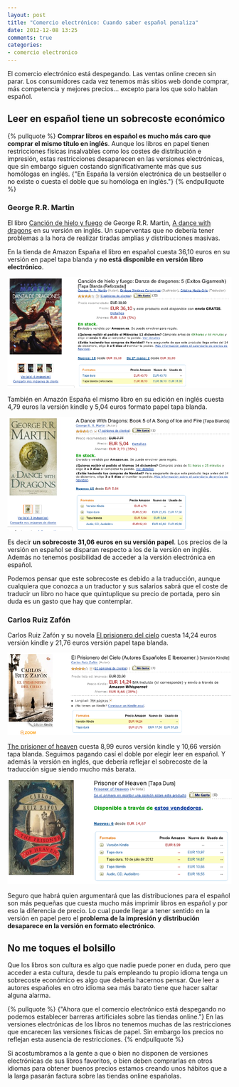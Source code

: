 ```yaml
---
layout: post
title: "Comercio electrónico: Cuando saber español penaliza"
date: 2012-12-08 13:25
comments: true
categories:
- comercio electronico
---
```


El comercio electrónico está despegando.  Las ventas online crecen sin parar.  Los consumidores cada vez tenemos más sitios web donde comprar, más competencia y mejores precios... excepto para los que solo hablan español.

<!--more-->

## Leer en español tiene un sobrecoste económico

{% pullquote %}
**Comprar libros en español es mucho más caro que comprar el mismo título en inglés**.  Aunque los libros en papel tienen restricciones físicas insalvables como los costes de distribución e impresión, estas restricciones desaparecen en las versiones electrónicas, que sin embargo siguen costando significativamente más que sus homólogas en inglés. {"En España la versión electrónica de un bestseller o no existe o cuesta el doble que su homóloga en inglés."}
{% endpullquote %}

### George R.R. Martin

El libro [Canción de hielo y fuego](http://www.amazon.es/Canci%C3%B3n-hielo-fuego-dragones-Gigamesh/dp/8496208958) de George R.R. Martin,  [A dance with dragons](http://www.amazon.es/Dance-Dragons-Book-Song-Fire/dp/0006486118/) en su versión en inglés.  Un superventas que no debería tener problemas a la hora de realizar tiradas amplias y distribuciones masivas.

En la tienda de Amazon España el libro en español cuesta 36,10 euros en su versión en papel tapa blanda y **no está disponible en versión libro electrónico**.

![Canción de hielo y fuego](/images/2012/12/adwd_spanish.png)

También en Amazón España el mismo libro en su edición en inglés cuesta 4,79 euros la versión kindle y 5,04 euros formato papel tapa blanda.

![A dance with dragons](/images/2012/12/adwd_english.png)

Es decir **un sobrecoste  31,06 euros en su versión papel**.  Los precios de la versión en español se disparan respecto a los de la versión en inglés.  Además no tenemos posibilidad de acceder a la versión electrónica en español.

Podemos pensar que este sobrecoste es debido a la traducción, aunque cualquiera que conozca a un traductor y sus salarios sabrá que el coste de traducir un libro no hace que quintuplique su precio de portada, pero sin duda es un gasto que hay que contemplar.

### Carlos Ruiz Zafón

Carlos Ruiz Zafón y su novela [El prisionero del cielo](http://www.amazon.es/Prisionero-Autores-Espa%C3%B1oles-Iberoamer-ebook/dp/B00885UIF6/) cuesta 14,24 euros versión kindle y 21,76 euros versión papel tapa blanda.  

![El prisionero del cielo](/images/2012/12/eldc_spanish.png)

[The prisioner of heaven](http://www.amazon.es/The-Prisoner-Heaven-A-Novel/dp/0062206281) cuesta 8,99 euros versión kindle y 10,66 versión tapa blanda.  Seguimos pagando casí el doble por elegir leer en español.  Y además la versión en inglés, que debería reflejar el sobrecoste de la traducción sigue siendo mucho más barata.

![The prisioner of heaven](/images/2012/12/eldc_english.png)

Seguro que habrá quien argumentará que las distribuciones para el español son más pequeñas que cuesta mucho más imprimir libros en español y por eso la diferencia de precio.  Lo cual puede llegar a tener sentido en la versión en papel pero el **problema de la impresión y distribución desaparece en la versión en formato electrónico**.

## No me toques el bolsillo


Que los libros son cultura es algo que nadie puede poner en duda, pero que acceder a esta cultura, desde tu país empleando tu propio idioma tenga un sobrecoste económico es algo que debería hacernos pensar.  Que leer a autores españoles en otro idioma sea más barato tiene que hacer saltar alguna alarma.

{% pullquote %}
{"Ahora que el comercio electrónico está despegando no podemos establecer barreras artificiales sobre las tiendas online."}  En las versiones electrónicas de los libros no tenemos muchas de las restricciones que encarecen las versiones físicas de papel.  Sin embargo los precios no reflejan esta ausencia de restricciones.
{% endpullquote %}

Si acostumbramos a la gente a que o bien no disponen de versiones electrónicas de sus libros favoritos, o bien deben comprarlas en otros idiomas para obtener buenos precios estamos creando unos hábitos que a la larga pasarán factura sobre las tiendas online españolas.
